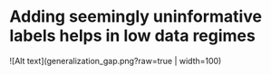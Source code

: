 # Adding seemingly uninformative labels helps in low data regimes
![Alt text](generalization_gap.png?raw=true | width=100)

